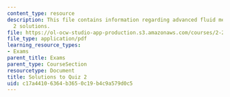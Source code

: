 ```yaml
---
content_type: resource
description: This file contains information regarding advanced fluid mechanics, quiz
  2 solutions.
file: https://ol-ocw-studio-app-production.s3.amazonaws.com/courses/2-25-advanced-fluid-mechanics-fall-2013/c17a44106364b3650c19b4c9a579d0c5_MIT2_25F13_SolQuiz2.pdf
file_type: application/pdf
learning_resource_types:
- Exams
parent_title: Exams
parent_type: CourseSection
resourcetype: Document
title: Solutions to Quiz 2
uid: c17a4410-6364-b365-0c19-b4c9a579d0c5
---
```

